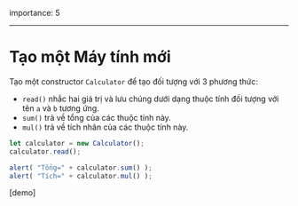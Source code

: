 importance: 5

---

# Tạo một Máy tính mới

Tạo một constructor `Calculator` để tạo đối tượng với 3 phương thức:

- `read()` nhắc hai giá trị và lưu chúng dưới dạng thuộc tính đối tượng với tên `a` và `b` tương ứng.
- `sum()` trả về tổng của các thuộc tính này.
- `mul()` trả về tích nhân của các thuộc tính này.

```js
let calculator = new Calculator();
calculator.read();

alert( "Tổng=" + calculator.sum() );
alert( "Tích=" + calculator.mul() );
```

[demo]
